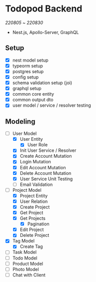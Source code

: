 # Todopod Backend

_220805_ ~ _220830_

- Nest.js, Apollo-Server, GraphQL

## Setup

- [x] nest model setup
- [x] typeorm setup
- [x] postgres setup
- [x] config setup
- [x] schema validation setup (joi)
- [x] graphql setup
- [x] common core entity
- [x] common output dto
- [x] user model / service / resolver testing

## Modeling

- [ ] User Model
  - [x] User Entity
    - [x] User Role
  - [x] Init User Service / Resolver
  - [x] Create Account Mutation
  - [x] Login Mutation
  - [x] Edit Account Mutation
  - [x] Delete Account Mutation
  - [x] User Service Unit Testing
  - [ ] Email Validation
- [ ] Project Model
  - [x] Project Entity
  - [x] User Relation
  - [x] Create Project
  - [x] Get Project
  - [x] Get Projects
    - [x] Pagination
  - [x] Edit Project
  - [x] Delete Project
- [x] Tag Model
  - [x] Create Tag
- [ ] Task Model
- [ ] Todo Model
- [ ] Product Model
- [ ] Photo Model
- [ ] Chat with Client
